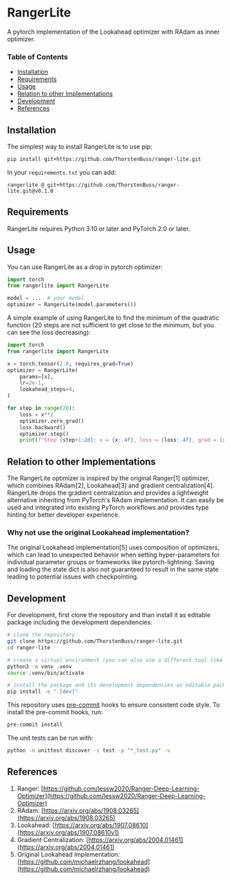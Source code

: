 # RangerLite
A pytorch implementation of the Lookahead optimizer with RAdam as inner optimizer.

### Table of Contents
- [Installation](#installation)
- [Requirements](#requirements)
- [Usage](#usage)
- [Relation to other Implementations](#relation-to-other-implementations)
- [Development](#development)
- [References](#references)


## Installation
The simplest way to install RangerLite is to use pip:
```bash
pip install git+https://github.com/ThorstenBuss/ranger-lite.git
```

In your `requirements.txt` you can add:
```
rangerlite @ git+https://github.com/ThorstenBuss/ranger-lite.git@v0.1.0
```

## Requirements
RangerLite requires Python 3.10 or later and PyTorch 2.0 or later.

## Usage
You can use RangerLite as a drop in pytorch optimizer:
```python
import torch
from rangerlite import RangerLite

model = ...  # your model
optimizer = RangerLite(model.parameters())
```

A simple example of using RangerLite to find the minimum of the quadratic function (20 steps are not sufficient to get close to the minimum, but you can see the loss decreasing):
```python
import torch
from rangerlite import RangerLite

x = torch.tensor(2.0, requires_grad=True)
optimizer = RangerLite(
    params=[x],
    lr=2e-1,
    lookahead_steps=4,
)

for step in range(20):
    loss = x**2
    optimizer.zero_grad()
    loss.backward()
    optimizer.step()
    print(f"Step {step+1:2d}: x = {x:.4f}, loss = {loss:.4f}, grad = {x.grad:.4f}")
```

## Relation to other Implementations
The RangerLite optimizer is inspired by the original Ranger[1] optimizer, which combines RAdam[2], Lookahead[3] and gradient centralization[4]. RangerLite drops the gradient centralization and provides a lightweight alternative inheriting from PyTorch's RAdam implementation. It can easily be used and integrated into existing PyTorch workflows and provides type hinting for better developer experience.

### Why not use the original Lookahead implementation?
The original Lookahead implementation[5] uses composition of optimizers, which can lead to unexpected behavior when setting hyper-parameters for individual parameter groups or frameworks like pytorch-lightning. Saving and loading the state dict is also not guaranteed to result in the same state leading to potential issues with checkpointing.

## Development
For development, first clone the repository and than install it as editable package including the development dependencies:
```bash
# clone the repository
git clone https://github.com/ThorstenBuss/ranger-lite.git
cd ranger-lite

# create a virtual environment (you can also use a different tool like conda)
python3 -m venv .venv
source .venv/bin/activate

# install the package and its development dependencies as editable package
pip install -e ".[dev]"
```

This repository uses [pre-commit](https://pre-commit.com/) hooks to ensure consistent code style. To install the pre-commit hooks, run:
```bash
pre-commit install
```

The unit tests can be run with:
```bash
python -m unittest discover -s test -p "*_test.py" -v
```

## References
1. Ranger: [https://github.com/lessw2020/Ranger-Deep-Learning-Optimizer](https://github.com/lessw2020/Ranger-Deep-Learning-Optimizer)
2. RAdam: [https://arxiv.org/abs/1908.03265](https://arxiv.org/abs/1908.03265)
3. Lookahead: [https://arxiv.org/abs/1907.08610](https://arxiv.org/abs/1907.08610v1)
4. Gradient Centralization: [https://arxiv.org/abs/2004.01461](https://arxiv.org/abs/2004.01461)
5. Original Lookahead implementation: [https://github.com/michaelrzhang/lookahead](https://github.com/michaelrzhang/lookahead)
